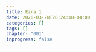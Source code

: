 ```yaml
---
title: Ezra 1
date: 2020-03-28T20:24:18-04:00
categories: []
tags: []
chapter: "001"
inprogress: false
---
```


